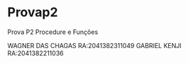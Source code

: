 # Provap2
Prova P2 Procedure e Funções 

WAGNER DAS CHAGAS RA:2041382311049
GABRIEL KENJI RA:2041382211036
